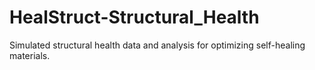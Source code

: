 # HealStruct-Structural_Health
Simulated structural health data and analysis for optimizing self-healing materials.
